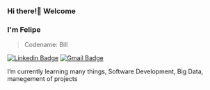 ### Hi there!👋 Welcome
### I'm Felipe 
> Codename: Bill

[![Linkedin Badge](https://img.shields.io/badge/-LinkedIn-blue?style=flat-square&logo=Linkedin&logoColor=white&link=https://www.linkedin.com/in/felipejonas/)](https://www.linkedin.com/in/felipejonas/)
[![Gmail Badge](https://img.shields.io/badge/-Gmail-c14438?style=flat-square&logo=Gmail&logoColor=white)](mailto:felipenjonas@gmail.com)

I’m currently learning many things, Software Development, Big Data, manegement of projects
<!--
**felipenjonas/felipenjonas** is a ✨ _special_ ✨ repository because its `README.md` (this file) appears on your GitHub profile.

Here are some ideas to get you started:

- 🔭 I’m currently working on ...
- 🌱 I’m currently learning ...
- 👯 I’m looking to collaborate on ...
- 🤔 I’m looking for help with ...
- 💬 Ask me about ...
- 📫 How to reach me: ...
- 😄 Pronouns: ...
- ⚡ Fun fact: ...
-->



